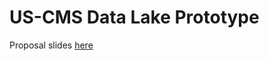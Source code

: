 # US-CMS Data Lake Prototype
Proposal slides [here](https://docs.google.com/presentation/d/1ZyUA28JMHC9hTtM1iuvz2Ub7F5BswQeMwmm2b5aLyoQ/edit#slide=id.g8dc7951af2_0_63)
